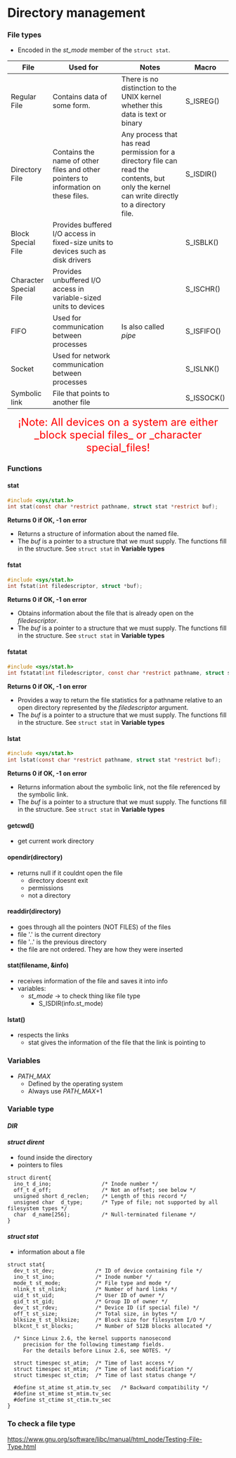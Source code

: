 Directory management
===
### File types
* Encoded in the _st_mode_ member of the `struct stat`.

File                  |Used for                       |Notes                     |Macro
----------------------|-------------------------------|--------------------------|--------------
Regular File          |Contains data of some form.    |There is no distinction to the UNIX kernel whether this data is text or binary|S_ISREG()
Directory File        |Contains the name of other files and other pointers to information on these files.|Any process that has read permission for a directory file can read the contents, but only the kernel can write directly to a directory file.|S_ISDIR()
Block Special File    |Provides buffered I/O access in fixed-size units to devices such as disk drivers||S_ISBLK()
Character Special File|Provides unbuffered I/O access in variable-sized units to devices||S_ISCHR()
FIFO                  |Used for communication between processes|Is also called _pipe_|S_ISFIFO()
Socket                |Used for network communication between processes||S_ISLNK()
Symbolic link         |File that points to another file||S_ISSOCK()

<center style="color:red;font-size:1.5rem;">¡Note: All devices on a system are either _block special files_ or _character special_files!</center>

### Functions

#### stat
```c
#include <sys/stat.h>
int stat(const char *restrict pathname, struct stat *restrict buf);
```
**Returns 0 if OK, -1 on error**
* Returns a structure of information about the named file.
* The _buf_ is a pointer to a structure that we must supply. The functions fill in the structure. See `struct stat` in **Variable types**

#### fstat
```c
#include <sys/stat.h>
int fstat(int filedescriptor, struct *buf);
```
**Returns 0 if OK, -1 on error**
* Obtains information about the file that is already open on the _filedescriptor_.
* The _buf_ is a pointer to a structure that we must supply. The functions fill in the structure. See `struct stat` in **Variable types**

#### fstatat
```c
#include <sys/stat.h>
int fstatat(int filedescriptor, const char *restrict pathname, struct stat *restrict buf, int flag);
```
**Returns 0 if OK, -1 on error**
* Provides a way to return the file statistics for a pathname relative to an open directory represented by the _filedescriptor_ argument.
* The _buf_ is a pointer to a structure that we must supply. The functions fill in the structure. See `struct stat` in **Variable types**

#### lstat
```c
#include <sys/stat.h>
int lstat(const char *restrict pathname, struct stat *restrict buf);
```
**Returns 0 if OK, -1 on error**
* Returns information about the symbolic link, not the file referenced by the symbolic link.
* The _buf_ is a pointer to a structure that we must supply. The functions fill in the structure. See `struct stat` in **Variable types**

#### getcwd()
  * get current work directory 
#### opendir(directory)
  * returns null if it couldnt open the file
    * directory doesnt exit
    * permissions
    * not a directory
#### readdir(directory)
  * goes through all the pointers (NOT FILES) of the files
  * file '.' is the current directory
  * file '..' is the previous directory
  * the file are not ordered. They are how they were inserted
#### stat(filename, &info)
  * receives information of the file and saves it into info
  * variables:
    * _st_mode_ -> to check thing like file type
      * S_ISDIR(info.st_mode)
#### lstat()
  * respects the links
    * stat gives the information of the file that the link is pointing to

### Variables
* _PATH_MAX_
  * Defined by the operating system
  * Always use _PATH_MAX_+1

### Variable type
#### _DIR_
#### _struct dirent_
  * found inside the directory
  * pointers to files
<pre><code>struct dirent{
  ino_t d_ino;                /* Inode number */
  off_t d_off;                /* Not an offset; see below */
  unsigned short d_reclen;    /* Length of this record */
  unsigned char  d_type;      /* Type of file; not supported by all filesystem types */
  char  d_name[256];          /* Null-terminated filename */
}</code></pre>
#### _struct stat_
  * information about a file
<pre><code>struct stat{
  dev_t st_dev;             /* ID of device containing file */
  ino_t st_ino;             /* Inode number */
  mode_t st_mode;           /* File type and mode */
  nlink_t st_nlink;         /* Number of hard links */
  uid_t st_uid;             /* User ID of owner */
  gid_t st_gid;             /* Group ID of owner */
  dev_t st_rdev;            /* Device ID (if special file) */
  off_t st_size;            /* Total size, in bytes */
  blksize_t st_blksize;     /* Block size for filesystem I/O */
  blkcnt_t st_blocks;       /* Number of 512B blocks allocated */

  /* Since Linux 2.6, the kernel supports nanosecond
     precision for the following timestamp fields.
     For the details before Linux 2.6, see NOTES. */

  struct timespec st_atim;  /* Time of last access */
  struct timespec st_mtim;  /* Time of last modification */
  struct timespec st_ctim;  /* Time of last status change */

  #define st_atime st_atim.tv_sec   /* Backward compatibility */
  #define st_mtime st_mtim.tv_sec
  #define st_ctime st_ctim.tv_sec
}</code></pre>

### To check a file type
https://www.gnu.org/software/libc/manual/html_node/Testing-File-Type.html
